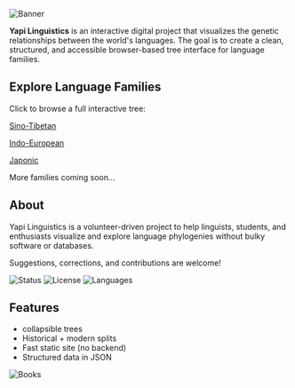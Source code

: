 ![Banner](https://www.thetreecareguide.com/wp-content/uploads/tree-guide-and-tree-care-tips1-1024x329.jpg)

**Yapi Linguistics** is an interactive digital project that visualizes the genetic relationships between the world's languages. The goal is to create a clean, structured, and accessible browser-based tree interface for language families.

##  Explore Language Families

Click to browse a full interactive tree:


 
[Sino-Tibetan](https://yapilinguistics.com/Sino-Tibetan/)

[Indo-European](https://www.yapilinguistics.com/Indo-European/)

[Japonic](https://www.yapilinguistics.com/Japonic/)

More families coming soon...



##  About

Yapi Linguistics is a volunteer-driven project to help linguists, students, and enthusiasts visualize and explore language phylogenies without bulky software or databases.

Suggestions, corrections, and contributions are welcome!


![Status](https://img.shields.io/badge/status-active-brightgreen)
![License](https://img.shields.io/badge/license-MIT-blue)
![Languages](https://img.shields.io/badge/languages-structured_JSON-yellow)


##  Features

-  collapsible trees
-  Historical + modern splits
-  Fast static site (no backend)
-  Structured data in JSON


![Books](https://www.publishcentral.com.au/wp-content/uploads/2023/05/book-pile-of-must-read-books-scaled1.jpeg)




